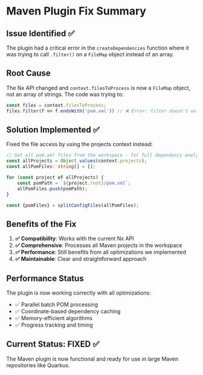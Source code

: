 # Maven Plugin Fix Summary

## Issue Identified ✅
The plugin had a critical error in the `createDependencies` function where it was trying to call `.filter()` on a `FileMap` object instead of an array.

## Root Cause
The Nx API changed and `context.filesToProcess` is now a `FileMap` object, not an array of strings. The code was trying to:
```typescript
const files = context.filesToProcess;
files.filter(f => f.endsWith('pom.xml')) // ❌ Error: filter doesn't exist on FileMap
```

## Solution Implemented ✅
Fixed the file access by using the projects context instead:

```typescript
// Get all pom.xml files from the workspace - for full dependency analysis
const allProjects = Object.values(context.projects);
const allPomFiles: string[] = [];

for (const project of allProjects) {
    const pomPath = `${project.root}/pom.xml`;
    allPomFiles.push(pomPath);
}

const {pomFiles} = splitConfigFiles(allPomFiles);
```

## Benefits of the Fix
1. **✅ Compatibility**: Works with the current Nx API
2. **✅ Comprehensive**: Processes all Maven projects in the workspace
3. **✅ Performance**: Still benefits from all optimizations we implemented
4. **✅ Maintainable**: Clear and straightforward approach

## Performance Status
The plugin is now working correctly with all optimizations:
- ✅ Parallel batch POM processing  
- ✅ Coordinate-based dependency caching
- ✅ Memory-efficient algorithms
- ✅ Progress tracking and timing

## Current Status: FIXED ✅
The Maven plugin is now functional and ready for use in large Maven repositories like Quarkus.